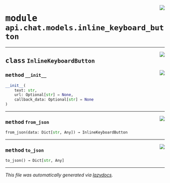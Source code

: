 <!-- markdownlint-disable -->

<a href="../../../src/switch/api/chat/models/inline_keyboard_button.py#L0"><img align="right" src="https://img.shields.io/badge/-source-cccccc?style=flat-square"/></a>

# <kbd>module</kbd> `api.chat.models.inline_keyboard_button`






---

<a href="../../../src/switch/api/chat/models/inline_keyboard_button.py#L7"><img align="right" src="https://img.shields.io/badge/-source-cccccc?style=flat-square"/></a>

## <kbd>class</kbd> `InlineKeyboardButton`




<a href="../../../src/switch/api/chat/models/inline_keyboard_button.py#L8"><img align="right" src="https://img.shields.io/badge/-source-cccccc?style=flat-square"/></a>

### <kbd>method</kbd> `__init__`

```python
__init__(
    text: str,
    url: Optional[str] = None,
    callback_data: Optional[str] = None
)
```








---

<a href="../../../src/switch/api/chat/models/inline_keyboard_button.py#L25"><img align="right" src="https://img.shields.io/badge/-source-cccccc?style=flat-square"/></a>

### <kbd>method</kbd> `from_json`

```python
from_json(data: Dict[str, Any]) → InlineKeyboardButton
```





---

<a href="../../../src/switch/api/chat/models/inline_keyboard_button.py#L18"><img align="right" src="https://img.shields.io/badge/-source-cccccc?style=flat-square"/></a>

### <kbd>method</kbd> `to_json`

```python
to_json() → Dict[str, Any]
```








---

_This file was automatically generated via [lazydocs](https://github.com/ml-tooling/lazydocs)._

